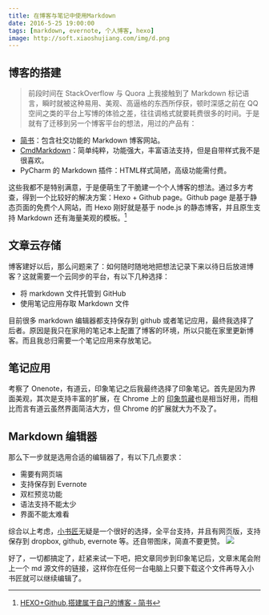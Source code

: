 ```yaml
---
title: 在博客与笔记中使用Markdown
date: 2016-5-25 19:00:00
tags: [markdown, evernote, 个人博客, hexo]
image: http://soft.xiaoshujiang.com/img/d.png
---
```


## 博客的搭建
> 前段时间在 StackOverflow 与 Quora 上我接触到了 Markdown 标记语言，瞬时就被这种易用、美观、高逼格的东西所俘获，顿时深感之前在 QQ 空间之类的平台上写博的体验之差，往往调格式就要耗费很多的时间。于是就有了迁移到另一个博客平台的想法，用过的产品有：

<!--more-->
- [简书](http://www.jianshu.com)：包含社交功能的 Markdown 博客网站。
- [CmdMarkdown](https://www.zybuluo.com/mdeditor)：简单纯粹，功能强大，丰富语法支持，但是自带样式我不是很喜欢。
- PyCharm 的 Markdown 插件：HTML样式简陋，高级功能需付费。

这些我都不是特别满意，于是便萌生了干脆建一个个人博客的想法。通过多方考查，得到一个比较好的解决方案：Hexo + Github page。Github page 是基于静态页面的免费个人网站，而 Hexo 刚好就是基于 node.js 的静态博客，并且原生支持 Markdown 还有海量美观的模板。[^1x]

[^1x]: [HEXO+Github,搭建属于自己的博客 - 简书](http://www.jianshu.com/p/465830080ea9)

## 文章云存储

博客建好以后，那么问题来了：如何随时随地地把想法记录下来以待日后放进博客？这就需要一个云同步的平台，有以下几种选择：

- 将 markdown 文件托管到 GitHub
- 使用笔记应用存取 Markdown 文件

目前很多 markdown 编辑器都支持保存到 github 或者笔记应用，最终我选择了后者。原因是我只在家用的笔记本上配置了博客的环境，所以只能在家里更新博客。而且我总归需要一个笔记应用来存放笔记。

## 笔记应用

考察了 Onenote，有道云，印象笔记之后我最终选择了印象笔记。首先是因为界面美观，其次是支持丰富的扩展，在 Chrome 上的 [印象剪藏](https://www.yinxiang.com/webclipper/)也是相当好用，而相比而言有道云虽然界面简洁大方，但 Chrome 的扩展就大为不及了。

## Markdown 编辑器

那么下一步就是选用合适的编辑器了，有以下几点要求：

- 需要有网页端
- 支持保存到 Evernote
- 双栏预览功能
- 语法支持不能太少
- 界面不能太难看

综合以上考虑，[小书匠](http://soft.xiaoshujiang.com/)无疑是一个很好的选择，全平台支持，并且有网页版，支持保存到 dropbox, github, evernote 等。还自带图床，简直不要更赞。
![](http://soft.xiaoshujiang.com/img/bind.png)

好了，一切都搞定了，赶紧来试一下吧，把文章同步到印象笔记后，文章末尾会附上一个 md 源文件的链接，这样你在任何一台电脑上只要下载这个文件再导入小书匠就可以继续编辑了。
